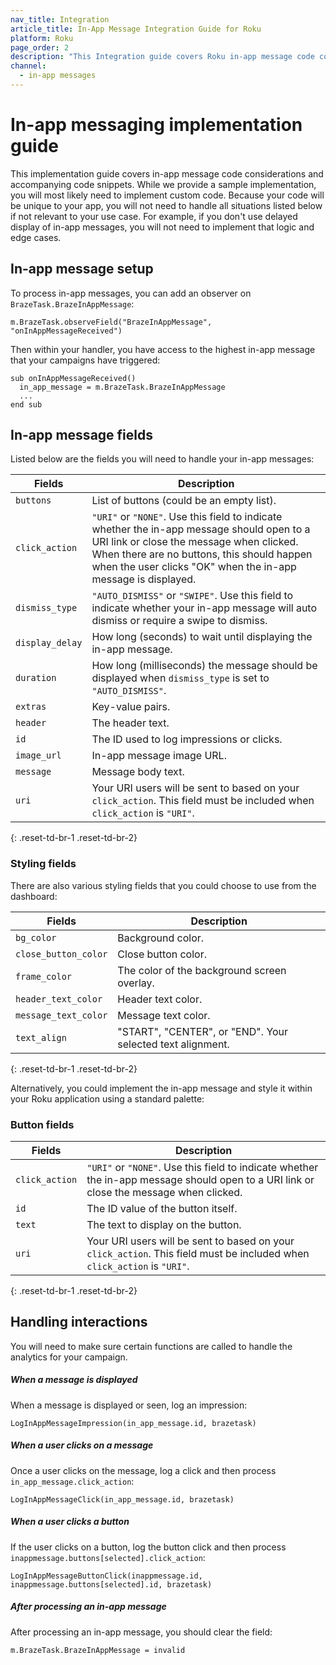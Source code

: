 ```yaml
---
nav_title: Integration
article_title: In-App Message Integration Guide for Roku
platform: Roku
page_order: 2
description: "This Integration guide covers Roku in-app message code considerations"
channel:
  - in-app messages
---
```


# In-app messaging implementation guide

This implementation guide covers in-app message code considerations and accompanying code snippets. While we provide a sample implementation, you will most likely need to implement custom code. Because your code will be unique to your app, you will not need to handle all situations listed below if not relevant to your use case. For example, if you don't use delayed display of in-app messages, you will not need to implement that logic and edge cases.

## In-app message setup

To process in-app messages, you can add an observer on `BrazeTask.BrazeInAppMessage`:

```
m.BrazeTask.observeField("BrazeInAppMessage", "onInAppMessageReceived")
```

Then within your handler, you have access to the highest in-app message that your campaigns have triggered:

```
sub onInAppMessageReceived()
  in_app_message = m.BrazeTask.BrazeInAppMessage
  ...
end sub
```

## In-app message fields

Listed below are the fields you will need to handle your in-app messages:

| Fields | Description |
| ------ | ----------- |
| `buttons` | List of buttons (could be an empty list). |
| `click_action` | `"URI"` or `"NONE"`. Use this field to indicate whether the in-app message should open to a URI link or close the message when clicked. When there are no buttons, this should happen when the user clicks "OK" when the in-app message is displayed. |
| `dismiss_type` | `"AUTO_DISMISS"` or `"SWIPE"`. Use this field to indicate whether your in-app message will auto dismiss or require a swipe to dismiss. |
| `display_delay` | How long (seconds) to wait until displaying the in-app message. |
| `duration` | How long (milliseconds) the message should be displayed when `dismiss_type` is set to `"AUTO_DISMISS"`. |
| `extras` | Key-value pairs. |
| `header` | The header text. |
| `id` | The ID used to log impressions or clicks. |
| `image_url` | In-app message image URL. |
| `message` | Message body text. |
| `uri` | Your URI users will be sent to based on your `click_action`. This field must be included when `click_action` is `"URI"`. |
{: .reset-td-br-1 .reset-td-br-2}

### Styling fields
There are also various styling fields that you could choose to use from the dashboard:

| Fields | Description |
| ------ | ----------- |
| `bg_color` | Background color. |
| `close_button_color` | Close button color. |
| `frame_color` | The color of the background screen overlay. |
| `header_text_color` | Header text color. |
| `message_text_color` | Message text color. |
| `text_align` | "START", "CENTER", or "END". Your selected text alignment. |
{: .reset-td-br-1 .reset-td-br-2}

Alternatively, you could implement the in-app message and style it within your Roku application using a standard palette:

### Button fields

| Fields | Description |
| ------ | ----------- |
| `click_action` | `"URI"` or `"NONE"`. Use this field to indicate whether the in-app message should open to a URI link or close the message when clicked. |
| `id` | The ID value of the button itself. |
| `text` | The text to display on the button. |
| `uri` | Your URI users will be sent to based on your `click_action`. This field must be included when `click_action` is `"URI"`. |
{: .reset-td-br-1 .reset-td-br-2}

## Handling interactions

You will need to make sure certain functions are called to handle the analytics for your campaign.

##### When a message is displayed

When a message is displayed or seen, log an impression:
```
LogInAppMessageImpression(in_app_message.id, brazetask)
```

##### When a user clicks on a message
Once a user clicks on the message, log a click and then process `in_app_message.click_action`:
```
LogInAppMessageClick(in_app_message.id, brazetask)
```

##### When a user clicks a button
If the user clicks on a button, log the button click and then process `inappmessage.buttons[selected].click_action`:

```
LogInAppMessageButtonClick(inappmessage.id, inappmessage.buttons[selected].id, brazetask)
```

##### After processing an in-app message
After processing an in-app message, you should clear the field:
```
m.BrazeTask.BrazeInAppMessage = invalid
```
